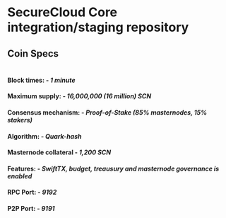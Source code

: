 # SecureCloud Core integration/staging repository

## Coin Specs

#

#### Block times: - *1 minute* 
#### Maximum supply: - *16,000,000 (16 million) SCN*
#### Consensus mechanism: - *Proof-of-Stake (85% masternodes, 15% stakers)*
#### Algorithm: - *Quark-hash* 
#### Masternode collateral - *1,200 SCN*  
#### Features: - *SwiftTX, budget, treausury and masternode governance is enabled* 
#### RPC Port: - *9192* 
#### P2P Port: - *9191* 

